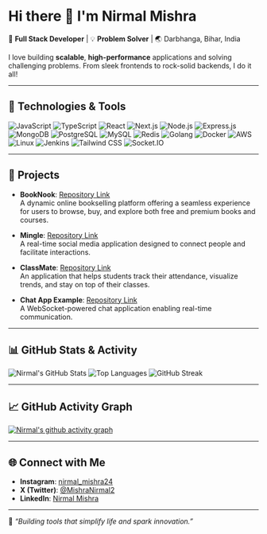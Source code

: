 # Hi there 👋 I'm Nirmal Mishra

🚀 **Full Stack Developer** | 💡 **Problem Solver** | 🌏 Darbhanga, Bihar, India  

I love building **scalable**, **high-performance** applications and solving challenging problems. From sleek frontends to rock-solid backends, I do it all!

---

## 🔧 Technologies & Tools

![JavaScript](https://img.shields.io/badge/-JavaScript-black?style=flat-square&logo=javascript)
![TypeScript](https://img.shields.io/badge/-TypeScript-black?style=flat-square&logo=typescript)
![React](https://img.shields.io/badge/-React-black?style=flat-square&logo=react)
![Next.js](https://img.shields.io/badge/-Next.js-black?style=flat-square&logo=next.js)
![Node.js](https://img.shields.io/badge/-Node.js-black?style=flat-square&logo=node.js)
![Express.js](https://img.shields.io/badge/-Express.js-black?style=flat-square&logo=express)
![MongoDB](https://img.shields.io/badge/-MongoDB-black?style=flat-square&logo=mongodb)
![PostgreSQL](https://img.shields.io/badge/-PostgreSQL-black?style=flat-square&logo=postgresql)
![MySQL](https://img.shields.io/badge/-MySQL-black?style=flat-square&logo=mysql)
![Redis](https://img.shields.io/badge/-Redis-black?style=flat-square&logo=redis)
![Golang](https://img.shields.io/badge/-Go-black?style=flat-square&logo=go)
![Docker](https://img.shields.io/badge/-Docker-black?style=flat-square&logo=docker)
![AWS](https://img.shields.io/badge/-AWS-black?style=flat-square&logo=amazon-aws)
![Linux](https://img.shields.io/badge/-Linux-black?style=flat-square&logo=linux)
![Jenkins](https://img.shields.io/badge/-Jenkins-black?style=flat-square&logo=jenkins)
![Tailwind CSS](https://img.shields.io/badge/-TailwindCSS-black?style=flat-square&logo=tailwind-css)
![Socket.IO](https://img.shields.io/badge/-Socket.IO-black?style=flat-square&logo=socket.io)

---

## 📘 Projects

- **BookNook**: [Repository Link](https://github.com/NirmalMishra08/bookNook)  
  A dynamic online bookselling platform offering a seamless experience for users to browse, buy, and explore both free and premium books and courses.

- **Mingle**: [Repository Link](https://github.com/NirmalMishra08/Mingle)  
  A real-time social media application designed to connect people and facilitate interactions.

- **ClassMate**: [Repository Link](https://github.com/NirmalMishra08/classMate)  
  An application that helps students track their attendance, visualize trends, and stay on top of their classes.

- **Chat App Example**: [Repository Link](https://github.com/NirmalMishra08/chat-app-example)  
  A WebSocket-powered chat application enabling real-time communication.

---

## 📊 GitHub Stats & Activity

![Nirmal's GitHub Stats](https://github-readme-stats.vercel.app/api?username=NirmalMishra08&show_icons=true&theme=radical)
![Top Languages](https://github-readme-stats.vercel.app/api/top-langs/?username=NirmalMishra08&layout=compact&theme=radical)
![GitHub Streak](https://github-readme-streak-stats.herokuapp.com?user=NirmalMishra08&theme=radical)

---

## 📈 GitHub Activity Graph

[![Nirmal's github activity graph](https://github-readme-activity-graph.vercel.app/graph?username=NirmalMishra08&theme=react-dark)](https://github.com/ashutosh00710/github-readme-activity-graph)

---

## 🌐 Connect with Me

- **Instagram**: [nirmal_mishra24](https://www.instagram.com/nirmal_mishra24)  
- **X (Twitter)**: [@MishraNirmal2](https://x.com/MishraNirmal2)  
- **LinkedIn**: [Nirmal Mishra](https://www.linkedin.com/in/nirmalmishra08/)  

---

💬 *“Building tools that simplify life and spark innovation.”*
